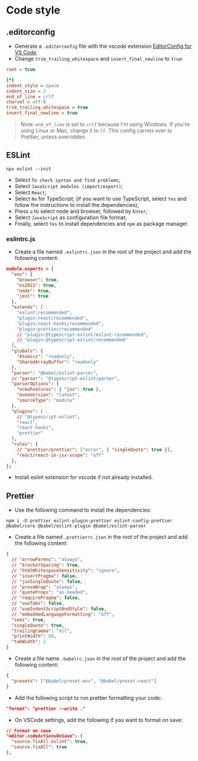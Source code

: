 # Code style

## .editorconfig

- Generate a `.editorconfig` file with the vscode extension [EditorConfig for VS Code](https://marketplace.visualstudio.com/items?itemName=EditorConfig.EditorConfig).
- Change `trim_trailing_whitespace` and `insert_final_newline` to `true`:

~~~ini
root = true

[*]
indent_style = space
indent_size = 2
end_of_line = crlf
charset = utf-8
trim_trailing_whitespace = true
insert_final_newline = true
~~~

> Note: `end_of_line` is set to `crlf` because I'm using Windows. If you're using Linux or Mac, change it to `lf`. This config carries over to Prettier, unless overridden.

## ESLint

~~~properties
npx eslint --init
~~~

- Select `To check syntax and find problems`;
- Select `JavaScript modules (import/export)`;
- Select `React`;
- Select `No` for TypeScript; (if you want to use TypeScript, select `Yes` and follow the instructions to install the dependencies);
- Press `a` to select node and browser, followed by `Enter`;
- Select `JavaScript` as configuration file format;
- Finally, select `Yes` to install dependencies and `npm` as package manager.

### eslintrc.js

- Create a file named `.eslintrc.json` in the root of the project and add the following content:

~~~json
module.exports = {
  "env": {
    "browser": true,
    "es2021": true,
    "node": true,
    "jest": true
  },
  "extends": [
    "eslint:recommended",
    "plugin:react/recommended",
    "plugin:react-hooks/recommended",
    "plugin:prettier/recommended"
    // "plugin:@typescript-eslint/eslint-recommended",
    // "plugin:@typescript-eslint/recommended"
  ],
  "globals": {
    "Atomics": "readonly",
    "SharedArrayBuffer": "readonly"
  },
  "parser": "@babel/eslint-parser",
  // "parser": "@typescript-eslint/parser",
  "parserOptions": {
    "ecmaFeatures": { "jsx": true },
    "ecmaVersion": "latest",
    "sourceType": "module"
  },
  "plugins": [
    // "@typescript-eslint",
    "react",
    "react-hooks",
    "prettier"
  ],
  "rules": {
    // "prettier/prettier": ["error", { "singleQuote": true }],
    "react/react-in-jsx-scope": "off"
  },
};
~~~

- Install eslint extension for vscode if not already installed.

## Prettier

- Use the following command to install the dependencies:

~~~properties
npm i -D prettier eslint-plugin-prettier eslint-config-prettier @babel/core @babel/eslint-plugin @babel/eslint-parser
~~~

- Create a file named `.prettierrc.json` in the root of the project and add the following content:

~~~json
{
  // "arrowParens": "always",
  // "bracketSpacing": true,
  // "htmlWhitespaceSensitivity": "ignore",
  // "insertPragma": false,
  // "jsxSingleQuote": false,
  // "proseWrap": "always",
  // "quoteProps": "as-needed",
  // "requirePragma": false,
  // "useTabs": false,
  // "vueIndentScriptAndStyle": false,
  // "embeddedLanguageFormatting": "off",
  "semi": true,
  "singleQuote": true,
  "trailingComma": "all",
  "printWidth": 80,
  "tabWidth": 2
}
~~~

- Create a file name `.babelrc.json` in the root of the project and add the following content:

~~~json
{
  "presets": ["@babel/preset-env", "@babel/preset-react"]
}
~~~

- Add the following script to run prettier formatting your code:

~~~json
"format": "prettier --write ."
~~~

- On VSCode settings, add the following if you want to format on save:

~~~json
// Format on save
"editor.codeActionsOnSave": {
  "source.fixAll.eslint": true,
  "source.fixAll": true
},
~~~
